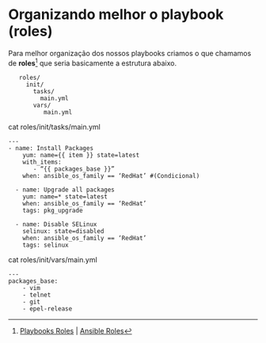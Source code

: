 
# Organizando melhor o playbook (roles)

  Para melhor organização dos nossos playbooks criamos o que chamamos de **roles**[^3] que seria basicamente a estrutura abaixo.

```
   roles/
     init/
       tasks/
         main.yml
       vars/
          main.yml
```

[^3]:[Playbooks Roles](https://docs.ansible.com/playbooks_roles.html) | [Ansible Roles](https://www.digitalocean.com/community/tutorials/how-to-use-ansible-roles-to-abstract-your-infrastructure-environment)



cat roles/init/tasks/main.yml

```
---
- name: Install Packages
    yum: name={{ item }} state=latest
    with_items:
       - “{{ packages_base }}”
    when: ansible_os_family == ‘RedHat’ #(Condicional)

  - name: Upgrade all packages
    yum: name=* state=latest
    when: ansible_os_family == ‘RedHat’
    tags: pkg_upgrade

  - name: Disable SELinux
    selinux: state=disabled
    when: ansible_os_family == ‘RedHat’
    tags: selinux
```


cat roles/init/vars/main.yml


```
---
packages_base:
    - vim
    - telnet
    - git
    - epel-release
```
